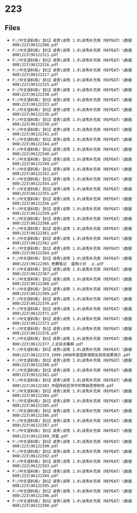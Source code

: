 # 223

## Files

- `F:/中文语料库/【01】读秀\读秀 1.0\读秀补充库（REPEAT）\数据008\223\96122308.pdf`
- `F:/中文语料库/【01】读秀\读秀 1.0\读秀补充库（REPEAT）\数据008\223\96122311.pdf`
- `F:/中文语料库/【01】读秀\读秀 1.0\读秀补充库（REPEAT）\数据008\223\96122316.pdf`
- `F:/中文语料库/【01】读秀\读秀 1.0\读秀补充库（REPEAT）\数据008\223\96122317.pdf`
- `F:/中文语料库/【01】读秀\读秀 1.0\读秀补充库（REPEAT）\数据008\223\96122325.pdf`
- `F:/中文语料库/【01】读秀\读秀 1.0\读秀补充库（REPEAT）\数据008\223\96122330.pdf`
- `F:/中文语料库/【01】读秀\读秀 1.0\读秀补充库（REPEAT）\数据008\223\96122333.pdf`
- `F:/中文语料库/【01】读秀\读秀 1.0\读秀补充库（REPEAT）\数据008\223\96122336.pdf`
- `F:/中文语料库/【01】读秀\读秀 1.0\读秀补充库（REPEAT）\数据008\223\96122338.pdf`
- `F:/中文语料库/【01】读秀\读秀 1.0\读秀补充库（REPEAT）\数据008\223\96122341.pdf`
- `F:/中文语料库/【01】读秀\读秀 1.0\读秀补充库（REPEAT）\数据008\223\96122344.pdf`
- `F:/中文语料库/【01】读秀\读秀 1.0\读秀补充库（REPEAT）\数据008\223\96122348.pdf`
- `F:/中文语料库/【01】读秀\读秀 1.0\读秀补充库（REPEAT）\数据008\223\96122349.pdf`
- `F:/中文语料库/【01】读秀\读秀 1.0\读秀补充库（REPEAT）\数据008\223\96122352.pdf`
- `F:/中文语料库/【01】读秀\读秀 1.0\读秀补充库（REPEAT）\数据008\223\96122354.pdf`
- `F:/中文语料库/【01】读秀\读秀 1.0\读秀补充库（REPEAT）\数据008\223\96122355.pdf`
- `F:/中文语料库/【01】读秀\读秀 1.0\读秀补充库（REPEAT）\数据008\223\96122356.pdf`
- `F:/中文语料库/【01】读秀\读秀 1.0\读秀补充库（REPEAT）\数据008\223\96122359.pdf`
- `F:/中文语料库/【01】读秀\读秀 1.0\读秀补充库（REPEAT）\数据008\223\96122360.pdf`
- `F:/中文语料库/【01】读秀\读秀 1.0\读秀补充库（REPEAT）\数据008\223\96122361.pdf`
- `F:/中文语料库/【01】读秀\读秀 1.0\读秀补充库（REPEAT）\数据008\223\96122362.pdf`
- `F:/中文语料库/【01】读秀\读秀 1.0\读秀补充库（REPEAT）\数据008\223\96122364.pdf`
- `F:/中文语料库/【01】读秀\读秀 1.0\读秀补充库（REPEAT）\数据008\223\96122365_老滕笔记  盘陶小识  上.pdf`
- `F:/中文语料库/【01】读秀\读秀 1.0\读秀补充库（REPEAT）\数据008\223\96122367.pdf`
- `F:/中文语料库/【01】读秀\读秀 1.0\读秀补充库（REPEAT）\数据008\223\96122368.pdf`
- `F:/中文语料库/【01】读秀\读秀 1.0\读秀补充库（REPEAT）\数据008\223\96122369.pdf`
- `F:/中文语料库/【01】读秀\读秀 1.0\读秀补充库（REPEAT）\数据008\223\96122370.pdf`
- `F:/中文语料库/【01】读秀\读秀 1.0\读秀补充库（REPEAT）\数据008\223\96122371.pdf`
- `F:/中文语料库/【01】读秀\读秀 1.0\读秀补充库（REPEAT）\数据008\223\96122373.pdf`
- `F:/中文语料库/【01】读秀\读秀 1.0\读秀补充库（REPEAT）\数据008\223\96122376.pdf`
- `F:/中文语料库/【01】读秀\读秀 1.0\读秀补充库（REPEAT）\数据008\223\96122377_人文杂志集粹.pdf`
- `F:/中文语料库/【01】读秀\读秀 1.0\读秀补充库（REPEAT）\数据008\223\96122379_1999-2008年度国家课题及获奖成果简介.pdf`
- `F:/中文语料库/【01】读秀\读秀 1.0\读秀补充库（REPEAT）\数据008\223\96122380.pdf`
- `F:/中文语料库/【01】读秀\读秀 1.0\读秀补充库（REPEAT）\数据008\223\96122381.pdf`
- `F:/中文语料库/【01】读秀\读秀 1.0\读秀补充库（REPEAT）\数据008\223\96122383_中国传统哲学中的等级思想研究.pdf`
- `F:/中文语料库/【01】读秀\读秀 1.0\读秀补充库（REPEAT）\数据008\223\96122384.pdf`
- `F:/中文语料库/【01】读秀\读秀 1.0\读秀补充库（REPEAT）\数据008\223\96122385.pdf`
- `F:/中文语料库/【01】读秀\读秀 1.0\读秀补充库（REPEAT）\数据008\223\96122386.pdf`
- `F:/中文语料库/【01】读秀\读秀 1.0\读秀补充库（REPEAT）\数据008\223\96122387.pdf`
- `F:/中文语料库/【01】读秀\读秀 1.0\读秀补充库（REPEAT）\数据008\223\96122389_流萤.pdf`
- `F:/中文语料库/【01】读秀\读秀 1.0\读秀补充库（REPEAT）\数据008\223\96122390.pdf`
- `F:/中文语料库/【01】读秀\读秀 1.0\读秀补充库（REPEAT）\数据008\223\96122392.pdf`
- `F:/中文语料库/【01】读秀\读秀 1.0\读秀补充库（REPEAT）\数据008\223\96122393.pdf`
- `F:/中文语料库/【01】读秀\读秀 1.0\读秀补充库（REPEAT）\数据008\223\96122394.pdf`
- `F:/中文语料库/【01】读秀\读秀 1.0\读秀补充库（REPEAT）\数据008\223\96122395.pdf`
- `F:/中文语料库/【01】读秀\读秀 1.0\读秀补充库（REPEAT）\数据008\223\96122396.pdf`
- `F:/中文语料库/【01】读秀\读秀 1.0\读秀补充库（REPEAT）\数据008\223\96122398.pdf`
